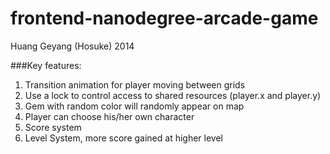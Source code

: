 frontend-nanodegree-arcade-game
===============================

Huang Geyang (Hosuke) 2014

###Key features:

1.  Transition animation for player moving between grids
2.  Use a lock to control access to shared resources (player.x and player.y)
3.  Gem with random color will randomly appear on map
4.  Player can choose his/her own character
5.  Score system
6.  Level System, more score gained at higher level